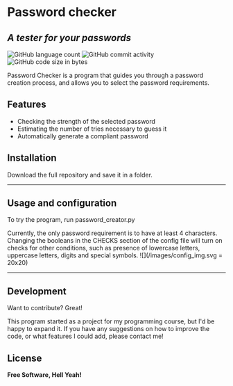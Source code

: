 # Password checker
## _A tester for your passwords_

![GitHub language count](https://img.shields.io/github/languages/count/axel-a-arnone/pw_checker)
![GitHub commit activity](https://img.shields.io/github/commit-activity/w/axel-a-arnone/pw_checker)
![GitHub code size in bytes](https://img.shields.io/github/languages/code-size/axel-a-arnone/pw_checker)

Password Checker is a program that guides you through a password creation process, and allows you to select the password requirements.

## Features

- Checking the strength of the selected password
- Estimating the number of tries necessary to guess it
- Automatically generate a compliant password


## Installation

Download the full repository and save it in a folder.

---

## Usage and configuration

To try the program, run password_creator.py

Currently, the only password requirement is to have at least 4 characters.
Changing the booleans in the CHECKS section of the config file will turn on checks for other conditions, such as presence of lowercase letters, uppercase letters, digits and special symbols.
![](/images/config_img.svg = 20x20)

---

## Development

Want to contribute? Great!

This program started as a project for my programming course, but I'd be happy to expand it.
If you have any suggestions on how to improve the code, or what features I could add, please contact me!


## License

**Free Software, Hell Yeah!**

